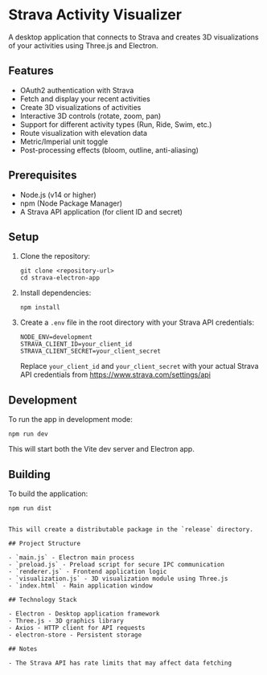 # Strava Activity Visualizer

A desktop application that connects to Strava and creates 3D visualizations of your activities using Three.js and Electron.

## Features

- OAuth2 authentication with Strava
- Fetch and display your recent activities
- Create 3D visualizations of activities
- Interactive 3D controls (rotate, zoom, pan)
- Support for different activity types (Run, Ride, Swim, etc.)
- Route visualization with elevation data
- Metric/Imperial unit toggle
- Post-processing effects (bloom, outline, anti-aliasing)

## Prerequisites

- Node.js (v14 or higher)
- npm (Node Package Manager)
- A Strava API application (for client ID and secret)

## Setup

1. Clone the repository:
   ```
   git clone <repository-url>
   cd strava-electron-app
   ```

2. Install dependencies:
   ```
   npm install
   ```

3. Create a `.env` file in the root directory with your Strava API credentials:
   ```
   NODE_ENV=development
   STRAVA_CLIENT_ID=your_client_id
   STRAVA_CLIENT_SECRET=your_client_secret
   ```

   Replace `your_client_id` and `your_client_secret` with your actual Strava API credentials from https://www.strava.com/settings/api

## Development

To run the app in development mode: 
```
npm run dev
```

This will start both the Vite dev server and Electron app.

## Building

To build the application:
```
npm run dist


This will create a distributable package in the `release` directory.

## Project Structure

- `main.js` - Electron main process
- `preload.js` - Preload script for secure IPC communication
- `renderer.js` - Frontend application logic
- `visualization.js` - 3D visualization module using Three.js
- `index.html` - Main application window

## Technology Stack

- Electron - Desktop application framework
- Three.js - 3D graphics library
- Axios - HTTP client for API requests
- electron-store - Persistent storage

## Notes

- The Strava API has rate limits that may affect data fetching



